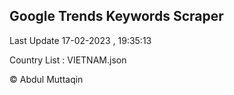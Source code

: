 

## Google Trends Keywords Scraper 
 
Last Update 17-02-2023 , 19:35:13

Country List :
VIETNAM.json



© Abdul Muttaqin 
